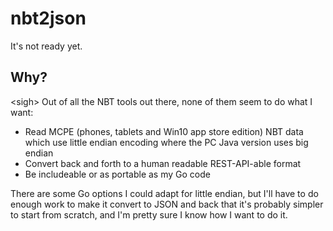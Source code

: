 # nbt2json

It's not ready yet.

## Why?

\<sigh\> Out of all the NBT tools out there, none of them seem to do what I want:

- Read MCPE (phones, tablets and Win10 app store edition) NBT data which use little endian encoding where the PC Java version uses big endian
- Convert back and forth to a human readable REST-API-able format
- Be includeable or as portable as my Go code

There are some Go options I could adapt for little endian, but I'll have to do enough work to make it convert to JSON and back that it's probably simpler to start from scratch, and I'm pretty sure I know how I want to do it.